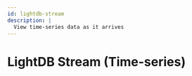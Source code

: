 ```yaml
---
id: lightdb-stream
description: |
  View time-series data as it arrives
---
```


# LightDB Stream (Time-series)

